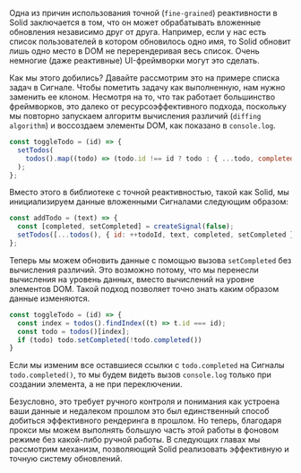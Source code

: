 Одна из причин использования точной (`fine-grained`) реактивности в Solid заключается в том, что он может обрабатывать вложенные обновления независимо друг от друга. Например, если у нас есть список пользователей в котором обновилось одно имя, то Solid обновит лишь одно место в DOM не перерендеривая весь список. Очень немногие (даже реактивные) UI-фреймворки могут это сделать.

Как мы этого добились? Давайте рассмотрим это на примере списка задач в Сигнале. Чтобы пометить задачу как выполненную, нам нужно заменить ее клоном. Несмотря на то, что так работает большинство фреймворков, это далеко от ресурсоэффективного подхода, поскольку мы повторно запускаем алгоритм вычисления различий (`diffing algorithm`) и воссоздаем элементы DOM, как показано в `console.log`.

```js
const toggleTodo = (id) => {
  setTodos(
    todos().map((todo) => (todo.id !== id ? todo : { ...todo, completed: !todo.completed })),
  );
};
```

Вместо этого в библиотеке с точной реактивностью, такой как Solid, мы инициализируем данные вложенными Сигналами следующим образом:

```js
const addTodo = (text) => {
  const [completed, setCompleted] = createSignal(false);
  setTodos([...todos(), { id: ++todoId, text, completed, setCompleted }]);
};
```

Теперь мы можем обновить данные с помощью вызова `setCompleted` без вычисления различий. Это возможно потому, что мы перенесли вычисления на уровень данных, вместо вычислений на уровне элементов DOM. Такой подход позволяет точно знать каким образом данные изменяются.

```js
const toggleTodo = (id) => {
  const index = todos().findIndex((t) => t.id === id);
  const todo = todos()[index];
  if (todo) todo.setCompleted(!todo.completed())
}
```

Если мы изменим все оставшиеся ссылки с `todo.completed` на Сигналы `todo.completed()`, то мы будем видеть вызов `console.log` только при создании элемента, а не при переключении.

Безусловно, это требует ручного контроля и понимания как устроена ваши данные и недалеком прошлом это был единственный способ добиться эффективного рендеринга в прошлом. Но теперь, благодаря прокси мы можем выполнять большую часть этой работы в фоновом режиме без какой-либо ручной работы. В следующих главах мы рассмотрим механизм, позволяющий Solid реализовать эффективную и точную систему обновлений.